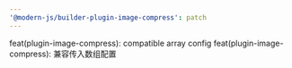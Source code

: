 ```yaml
---
'@modern-js/builder-plugin-image-compress': patch
---
```


feat(plugin-image-compress): compatible array config
feat(plugin-image-compress): 兼容传入数组配置
